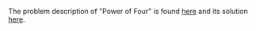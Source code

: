 The problem description of "Power of Four" is found [here](https://leetcode.com/problems/power-of-four/) and its solution [here](https://github.com/aurimas13/LeetCode-HR-MAANG/blob/main/LeetCode/Java%20Solutions/Power%20of%20Four/power_of_four.java).